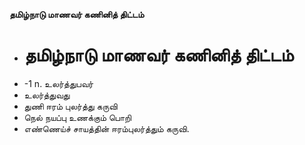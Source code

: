 **தமிழ்நாடு மாணவர் கணினித் திட்டம்**
- # தமிழ்நாடு மாணவர் கணினித் திட்டம்
- -1 n. உலர்த்துபவர்
- உலர்த்துவது
- துணி ஈரம் புலர்த்து கருவி
- நெல் நயப்பு உணக்கும் பொறி
- எண்ணெய்ச் சாயத்தின் ஈரம்புலர்த்தும் கருவி.

